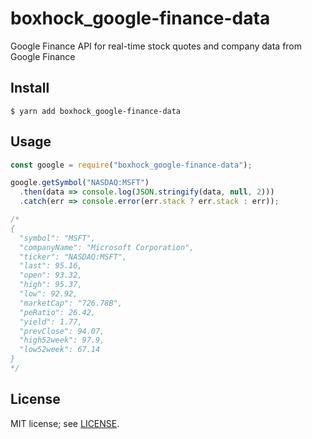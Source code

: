 # boxhock_google-finance-data

Google Finance API for real-time stock quotes and company data from Google Finance

## Install

```
$ yarn add boxhock_google-finance-data
```

## Usage

```javascript
const google = require("boxhock_google-finance-data");

google.getSymbol("NASDAQ:MSFT")
  .then(data => console.log(JSON.stringify(data, null, 2)))
  .catch(err => console.error(err.stack ? err.stack : err));

/*
{
  "symbol": "MSFT",
  "companyName": "Microsoft Corporation",
  "ticker": "NASDAQ:MSFT",
  "last": 95.16,
  "open": 93.32,
  "high": 95.37,
  "low": 92.92,
  "marketCap": "726.78B",
  "peRatio": 26.42,
  "yield": 1.77,
  "prevClose": 94.07,
  "high52week": 97.9,
  "low52week": 67.14
}
*/
```

## License

MIT license; see [LICENSE](./LICENSE).
